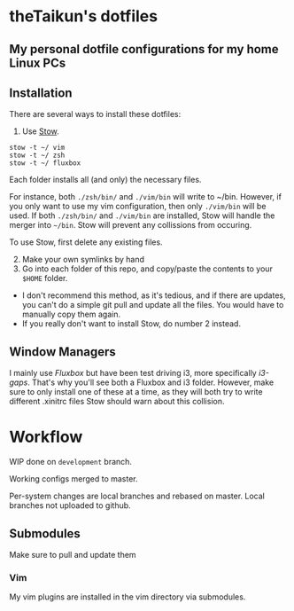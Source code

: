 # theTaikun's dotfiles
## My personal dotfile configurations for my home Linux PCs

## Installation
There are several ways to install these dotfiles:
1. Use [Stow](https://www.gnu.org/software/stow/).
```shell
stow -t ~/ vim
stow -t ~/ zsh
stow -t ~/ fluxbox
```
Each folder installs all (and only) the necessary files.

For instance, both `./zsh/bin/` and `./vim/bin` will write to ~/bin.
However, if you only want to use my vim configuration, then only `./vim/bin` will be used.
If both `./zsh/bin/` and `./vim/bin` are installed, Stow will handle the merger into `~/bin`.
Stow will prevent any collissions from occuring.

To use Stow, first delete any existing files.

2. Make your own symlinks by hand
3. Go into each folder of this repo, and copy/paste the contents to your `$HOME` folder.
  * I don't recommend this method, as it's tedious, and if there are updates, you can't do a simple git pull and update all the files. You would have to manually copy them again.
  * If you really don't want to install Stow, do number 2 instead.

## Window Managers
I mainly use *Fluxbox* but have been test driving i3, more specifically *i3-gaps*.
That's why you'll see both a Fluxbox and i3 folder.
However, make sure to only install one of these at a time,
as they will both try to write different .xinitrc files
Stow should warn about this collision.

# Workflow

WIP done on `development` branch.

Working configs merged to master.

Per-system changes are local branches and rebased on master.
Local branches not uploaded to github.

## Submodules
Make sure to pull and update them

### Vim
My vim plugins are installed in the vim directory via submodules.

